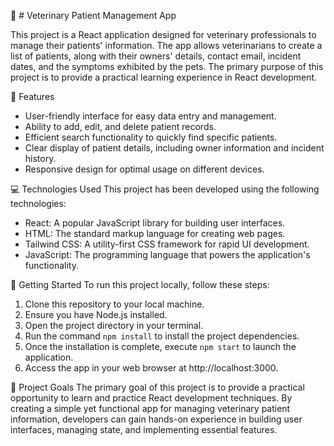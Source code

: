 🐾 # Veterinary Patient Management App

This project is a React application designed for veterinary professionals to manage their patients' information. The app allows veterinarians to create a list of patients, along with their owners' details, contact email, incident dates, and the symptoms exhibited by the pets. The primary purpose of this project is to provide a practical learning experience in React development.

🌟 Features 
- User-friendly interface for easy data entry and management.
- Ability to add, edit, and delete patient records.
- Efficient search functionality to quickly find specific patients.
- Clear display of patient details, including owner information and incident history.
- Responsive design for optimal usage on different devices.

💻 Technologies Used 
This project has been developed using the following technologies:
- React: A popular JavaScript library for building user interfaces.
- HTML: The standard markup language for creating web pages.
- Tailwind CSS: A utility-first CSS framework for rapid UI development.
- JavaScript: The programming language that powers the application's functionality.

🚀 Getting Started 
To run this project locally, follow these steps:
1. Clone this repository to your local machine.
2. Ensure you have Node.js installed.
3. Open the project directory in your terminal.
4. Run the command `npm install` to install the project dependencies.
5. Once the installation is complete, execute `npm start` to launch the application.
6. Access the app in your web browser at http://localhost:3000.

🎯 Project Goals 
The primary goal of this project is to provide a practical opportunity to learn and practice React development techniques. By creating a simple yet functional app for managing veterinary patient information, developers can gain hands-on experience in building user interfaces, managing state, and implementing essential features.

